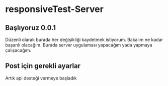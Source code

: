 # responsiveTest-Server
## Başlıyoruz 0.0.1
Düzenli olarak burada her değişikliği kaydetmek istiyorum. Bakalım ne kadar başarılı olacağım.
Burada server uygulaması yapacağım yada yapmaya çalışacağım.
## Post için gerekli ayarlar
Artık api desteği vermeye başladık
